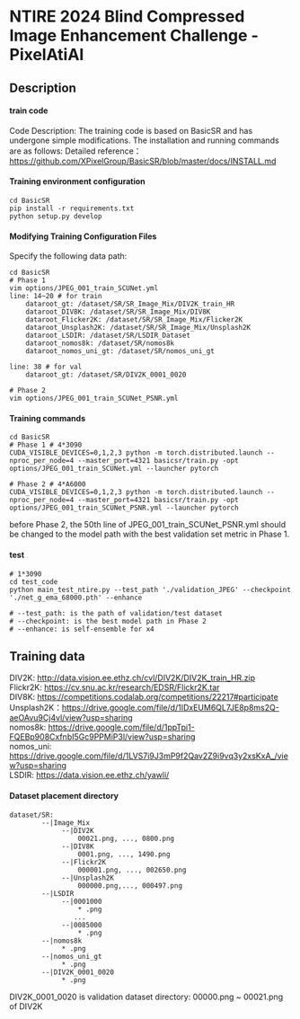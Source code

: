 # NTIRE 2024 Blind Compressed Image Enhancement Challenge - PixelAtiAI

## Description
#### train code
Code Description:
The training code is based on BasicSR and has undergone simple modifications. The installation and running commands are as follows:
Detailed reference： https://github.com/XPixelGroup/BasicSR/blob/master/docs/INSTALL.md

#### Training environment configuration
```
cd BasicSR
pip install -r requirements.txt
python setup.py develop
```

#### Modifying Training Configuration Files
Specify the following data path: 

```
cd BasicSR
# Phase 1
vim options/JPEG_001_train_SCUNet.yml
line: 14~20 # for train
    dataroot_gt: /dataset/SR/SR_Image_Mix/DIV2K_train_HR
    dataroot_DIV8K: /dataset/SR/SR_Image_Mix/DIV8K
    dataroot_Flicker2K: /dataset/SR/SR_Image_Mix/Flicker2K
    dataroot_Unsplash2K: /dataset/SR/SR_Image_Mix/Unsplash2K
    dataroot_LSDIR: /dataset/SR/LSDIR_Dataset
    dataroot_nomos8k: /dataset/SR/nomos8k
    dataroot_nomos_uni_gt: /dataset/SR/nomos_uni_gt
    
line: 38 # for val
    dataroot_gt: /dataset/SR/DIV2K_0001_0020

# Phase 2
vim options/JPEG_001_train_SCUNet_PSNR.yml
```

#### Training commands
```
cd BasicSR
# Phase 1 # 4*3090
CUDA_VISIBLE_DEVICES=0,1,2,3 python -m torch.distributed.launch --nproc_per_node=4 --master_port=4321 basicsr/train.py -opt options/JPEG_001_train_SCUNet.yml --launcher pytorch

# Phase 2 # 4*A6000
CUDA_VISIBLE_DEVICES=0,1,2,3 python -m torch.distributed.launch --nproc_per_node=4 --master_port=4321 basicsr/train.py -opt options/JPEG_001_train_SCUNet_PSNR.yml --launcher pytorch

```
before Phase 2, the 50th line of JPEG_001_train_SCUNet_PSNR.yml should be changed to the model path with the best validation set metric in Phase 1.

#### test
```
# 1*3090
cd test_code
python main_test_ntire.py --test_path './validation_JPEG' --checkpoint './net_g_ema_68000.pth' --enhance

# --test_path: is the path of validation/test dataset
# --checkpoint: is the best model path in Phase 2
# --enhance: is self-ensemble for x4
```

## Training data
DIV2K: http://data.vision.ee.ethz.ch/cvl/DIV2K/DIV2K_train_HR.zip    
Flickr2K: https://cv.snu.ac.kr/research/EDSR/Flickr2K.tar    
DIV8K: https://competitions.codalab.org/competitions/22217#participate    
Unsplash2K：https://drive.google.com/file/d/1IDxEUM6QL7JE8p8ms2Q-aeOAvu9Cj4vl/view?usp=sharing    
nomos8k: https://drive.google.com/file/d/1ppTpi1-FQEBp908CxfnbI5Gc9PPMiP3l/view?usp=sharing    
nomos_uni: https://drive.google.com/file/d/1LVS7i9J3mP9f2Qav2Z9i9vq3y2xsKxA_/view?usp=sharing    
LSDIR: https://data.vision.ee.ethz.ch/yawli/    

#### Dataset placement directory

```
dataset/SR:
        --|Image_Mix
             --|DIV2K
                 00021.png, ..., 0800.png
             --|DIV8K
                 0001.png, ..., 1490.png
             --|Flickr2K
                 000001.png, ..., 002650.png
             --|Unsplash2K
                 000000.png,..., 000497.png
        --|LSDIR
             --|0001000
                 * .png
                ...
             --|0085000
                 * .png
        --|nomos8k
             * .png
        --|nomos_uni_gt
             * .png
        --|DIV2K_0001_0020
             * .png
```
DIV2K_0001_0020 is validation dataset directory: 
00000.png ~ 00021.png of DIV2K
